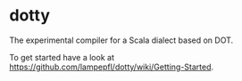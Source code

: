 dotty
=====

The experimental compiler for a Scala dialect based on DOT.

To get started have a look at https://github.com/lampepfl/dotty/wiki/Getting-Started.
